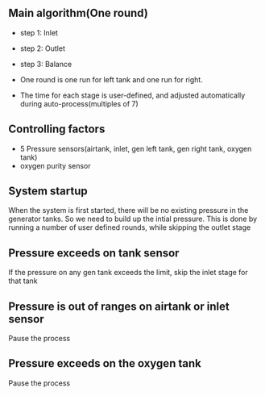 ## Main algorithm(One round)
- step 1: Inlet
- step 2: Outlet
- step 3: Balance

- One round is one run for left tank and one run for right.
- The time for each stage is user-defined, and adjusted automatically during auto-process(multiples of 7)


## Controlling factors
- 5 Pressure sensors(airtank, inlet, gen left tank, gen right tank, oxygen tank)
- oxygen purity sensor

## System startup 
When the system is first started, there will be no existing pressure in the generator tanks. So we need to build up the intial pressure. This is done by running a number of user defined rounds, while skipping the outlet stage

## Pressure exceeds on tank sensor
If the pressure on any gen tank exceeds the limit, skip the inlet stage for that tank

## Pressure is out of ranges on airtank or inlet sensor
Pause the process

## Pressure exceeds on the oxygen tank
Pause the process